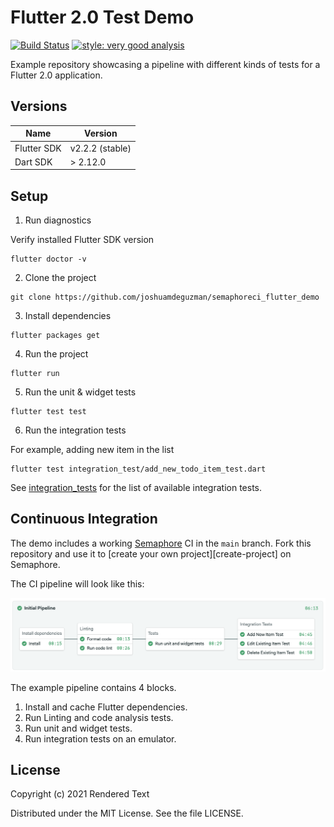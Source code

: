 # Flutter 2.0 Test Demo

[![Build Status](https://semaphore-demos.semaphoreci.com/badges/semaphore-demo-flutter2/branches/master.svg)](https://semaphore-demos.semaphoreci.com/projects/semaphore-demo-flutter2) [![style: very good analysis](https://img.shields.io/badge/style-very_good_analysis-B22C89.svg)](https://pub.dev/packages/very_good_analysis)

Example repository showcasing a pipeline with different kinds of tests for a Flutter 2.0 application.

## Versions

| Name           | Version           |
| -------------- | ----------------- |
| Flutter SDK    | v2.2.2 (stable) |
| Dart SDK       | > 2.12.0        |


## Setup

1. Run diagnostics

Verify installed Flutter SDK version

```
flutter doctor -v
```

2. Clone the project

```
git clone https://github.com/joshuamdeguzman/semaphoreci_flutter_demo
```

3. Install dependencies

```
flutter packages get
```

4. Run the project

```
flutter run
```

5. Run the unit & widget tests

```
flutter test test
```

6. Run the integration tests

For example, adding new item in the list

```
flutter test integration_test/add_new_todo_item_test.dart
```

See [integration_tests](https://github.com/semaphoreci-demos/semaphore-demo-flutter2/tree/main/integration_test) for the list of available integration tests.

## Continuous Integration

The demo includes a working [Semaphore][semaphore] CI in the `main` branch. Fork this repository and use it to [create your own project][create-project] on Semaphore.

The CI pipeline will look like this:

![](./public/pipeline.png)

The example pipeline contains 4 blocks.

1. Install and cache Flutter dependencies.
2. Run Linting and code analysis tests.
3. Run unit and widget tests.
4. Run integration tests on an emulator.

## License

Copyright (c) 2021 Rendered Text

Distributed under the MIT License. See the file LICENSE.

[semaphore]: https://semaphoreci.com
